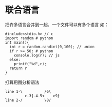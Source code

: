 # 联合语言
把许多语言合并到一起，一个文件可以有多个语言
如：
```
#include<stdio.h> // c
import random # python
int main(){
  int r = random.randint(0,100); // union
  if r >= 50: # python
    console.log(r); // js
  else:
    printf("%d",r);
  return r 
}
```
打算用图分析语法
```
line 1-\          /6\
         >-3{-4-5<    >9}
line 2-/          \8/
```
